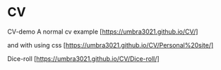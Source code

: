 # CV
CV-demo
A normal cv example [https://umbra3021.github.io/CV/]

and with using css [https://umbra3021.github.io/CV/Personal%20site/]

Dice-roll [https://umbra3021.github.io/CV/Dice-roll/]
